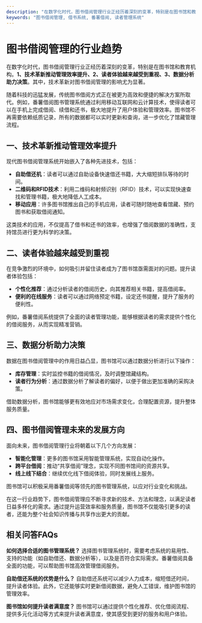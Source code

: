 ```yaml
---
description: "在数字化时代，图书借阅管理行业正经历着深刻的变革，特别是在图书馆和教育机构。**1、技术革新推动管理效率提升、2、读者体验越来越受到重视、3、数据分析助力决策**。其中，技术革新对图书借阅管理的影响尤为显著。"
keywords: "图书借阅管理, 借书系统, 番薯借阅, 读者管理系统"
---
```

# 图书借阅管理的行业趋势

在数字化时代，图书借阅管理行业正经历着深刻的变革，特别是在图书馆和教育机构。**1、技术革新推动管理效率提升、2、读者体验越来越受到重视、3、数据分析助力决策**。其中，技术革新对图书借阅管理的影响尤为显著。

随着科技的迅猛发展，传统图书借阅方式正在被更为高效和便捷的解决方案所取代。例如，番薯借阅图书管理系统通过利用移动互联网和云计算技术，使得读者可以在手机上完成借阅、续借和还书，极大地提升了用户体验和管理效率。图书馆不再需要依赖纸质记录，所有的数据都可以实时更新和查询，进一步优化了馆藏管理流程。

## 一、技术革新推动管理效率提升

现代图书借阅管理系统开始嵌入了各种先进技术，包括：

- **自助借还机**：读者可以通过自助设备快速借还书籍，大大缩短排队等待的时间。
- **二维码和RFID技术**：利用二维码和射频识别（RFID）技术，可以实现快速查找和管理书籍，极大地降低人工成本。
- **移动应用**：许多图书馆推出自己的手机应用，读者可随时随地查看馆藏、预约图书和获取借阅通知。

这类技术的应用，不仅提高了借书和还书的效率，也增强了借阅数据的准确性，支持馆员进行更为科学的决策。

## 二、读者体验越来越受到重视

在竞争激烈的环境中，如何吸引并留住读者成为了图书馆亟需面对的问题。提升读者体验包括：

- **个性化推荐**：通过分析读者的借阅历史，向其推荐相关书籍，提高借阅率。
- **便利的在线服务**：读者可以通过网络预定书籍，设定还书提醒，提升了服务的便利性。

例如，番薯借阅系统提供了全面的读者管理功能，能够根据读者的需求提供个性化的借阅服务，从而实现精准营销。

## 三、数据分析助力决策

数据在图书借阅管理中的作用日益凸显，图书馆可以通过数据分析进行以下操作：

- **库存管理**：实时监控书籍的借阅情况，及时调整馆藏结构。
- **读者行为分析**：通过数据分析了解读者的偏好，以便于做出更加准确的采购决策。

借助数据分析，图书馆能够更有效地应对市场需求变化，合理配置资源，提升整体服务质量。

## 四、图书借阅管理未来的发展方向

面向未来，图书借阅管理行业将朝着以下几个方向发展：

- **智能化管理**：更多的图书馆采用智能管理系统，实现自动化操作。
- **跨平台借阅**：推动“共享借阅”理念，实现不同图书馆间的资源共享。
- **线上线下结合**：继续优化线下借阅体验，同时发展线上服务。

图书馆可以积极采用番薯借阅等领先的图书管理系统，以应对行业变化和挑战。

在这一行业趋势下，图书借阅管理应不断寻求新的技术、方法和理念，以满足读者日益多样化的需求。通过提升运营效率和服务质量，图书馆不仅能吸引更多的读者，还能为整个社会知识传播与共享作出更大的贡献。

## 相关问答FAQs

**如何选择合适的图书管理系统？**
选择图书管理系统时，需要考虑系统的易用性、支持的功能（如自助借还、数据分析等），以及是否符合实际需求。番薯借阅具备全面的功能，可以帮助图书馆高效管理借阅服务。

**自助借还系统的优势是什么？**
自助借还系统可以减少人力成本，缩短借还时间，提升读者体验。此外，它还能够实时更新借阅数据，避免人工错误，维护图书馆的管理效率。

**图书馆如何提升读者满意度？**
图书馆可以通过提供个性化推荐、优化借阅流程、提供多元化活动等方式来提升读者满意度，使其感受到更好的服务和用户体验。
